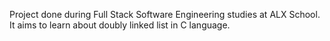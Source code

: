 Project done during Full Stack Software Engineering studies at ALX School. It aims to learn about doubly linked list in C language.
